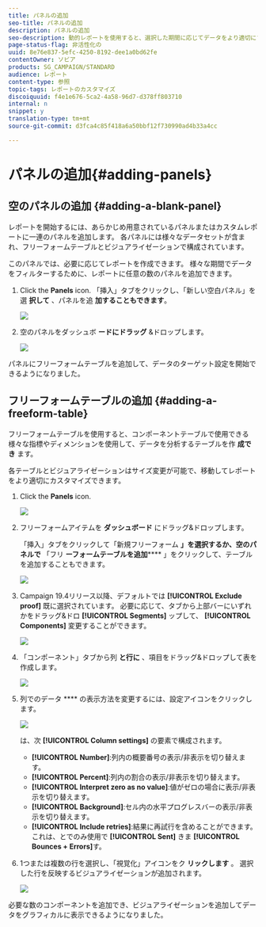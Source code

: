 ```yaml
---
title: パネルの追加
seo-title: パネルの追加
description: パネルの追加
seo-description: 動的レポートを使用すると、選択した期間に応じてデータをより適切にフィルタリングするためのパネルを追加できます。
page-status-flag: 非活性化の
uuid: 8e76e837-5efc-4250-8192-dee1a0bd62fe
contentOwner: ソビア
products: SG_CAMPAIGN/STANDARD
audience: レポート
content-type: 参照
topic-tags: レポートのカスタマイズ
discoiquuid: f4e1e676-5ca2-4a58-96d7-d378ff803710
internal: n
snippet: y
translation-type: tm+mt
source-git-commit: d3fca4c85f418a6a50bbf12f730990ad4b33a4cc

---
```



# パネルの追加{#adding-panels}

## 空のパネルの追加 {#adding-a-blank-panel}

レポートを開始するには、あらかじめ用意されているパネルまたはカスタムレポートに一連のパネルを追加します。 各パネルには様々なデータセットが含まれ、フリーフォームテーブルとビジュアライゼーションで構成されています。

このパネルでは、必要に応じてレポートを作成できます。 様々な期間でデータをフィルターするために、レポートに任意の数のパネルを追加できます。

1. Click the **Panels** icon. 「挿入」タブをクリックし、「新しい空白パネル」を選 **択して** 、パネルを追 **加することもできます**。

   ![](assets/dynamic_report_panel_1.png)

1. 空のパネルをダッシュボ **ードにドラッグ** &amp;ドロップします。

   ![](assets/dynamic_report_panel.png)

パネルにフリーフォームテーブルを追加して、データのターゲット設定を開始できるようになりました。

## フリーフォームテーブルの追加 {#adding-a-freeform-table}

フリーフォームテーブルを使用すると、コンポーネントテーブルで使用できる様々な指標やディメンションを使用して、データを分析するテーブルを作 **成でき** ます。

各テーブルとビジュアライゼーションはサイズ変更が可能で、移動してレポートをより適切にカスタマイズできます。

1. Click the **Panels** icon.

   ![](assets/dynamic_report_panel_1.png)

1. フリーフォームアイテムを **ダッシュボード** にドラッグ&amp;ドロップします。

   「挿入」タブをクリックして「新規フリーフォーム **」を選択するか、空のパネルで** 「フリ **ーフォームテーブルを追加****** 」をクリックして、テーブルを追加することもできます。

   ![](assets/dynamic_report_panel_2.png)

1. Campaign 19.4リリース以降、デフォルトでは **[!UICONTROL Exclude proof]** 既に選択されています。 必要に応じて、タブから上部バーにいずれかをドラッグ&amp;ドロ **[!UICONTROL Segments]** ップして、 **[!UICONTROL Components]** 変更することができます。

   ![](assets/dynamic_report_panel_3.png)

1. 「コンポーネント」タブから列 **と行に** 、項目をドラッグ&amp;ドロップして表を作成します。

   ![](assets/dynamic_report_freeform_3.png)

1. 列でのデータ **** の表示方法を変更するには、設定アイコンをクリックします。

   ![](assets/dynamic_report_freeform_4.png)

   は、次 **[!UICONTROL Column settings]** の要素で構成されます。

   * **[!UICONTROL Number]**:列内の概要番号の表示/非表示を切り替えます。
   * **[!UICONTROL Percent]**:列内の割合の表示/非表示を切り替えます。
   * **[!UICONTROL Interpret zero as no value]**:値がゼロの場合に表示/非表示を切り替えます。
   * **[!UICONTROL Background]**:セル内の水平プログレスバーの表示/非表示を切り替えます。
   * **[!UICONTROL Include retries]**:結果に再試行を含めることができます。 これは、とでのみ使用で **[!UICONTROL Sent]** きま **[!UICONTROL Bounces + Errors]**&#x200B;す。

1. 1つまたは複数の行を選択し、「視覚化」アイコンをク **リックします** 。 選択した行を反映するビジュアライゼーションが追加されます。

   ![](assets/dynamic_report_freeform_5.png)

必要な数のコンポーネントを追加でき、ビジュアライゼーションを追加してデータをグラフィカルに表示できるようになりました。
